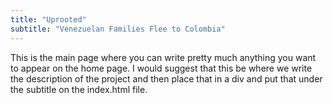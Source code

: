 ```yaml
---
title: "Uprooted"
subtitle: "Venezuelan Families Flee to Colombia"
---
```


This is the main page where you can write pretty much anything you want to appear on the home page. I would suggest that this be where we write the description of the project and then place that in a div and put that under the subtitle on the index.html file. 